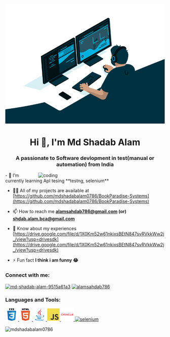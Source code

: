 ![logo](https://github.com/mdshadabalam0786/mdshadabalam0786/blob/main/Image.gif)
<h1 align="center">Hi 👋, I'm Md Shadab Alam</h1>
<h3 align="center">A passionate to Software devlopment in test(manual or automation) from India</h3>
<img align="right"alt="coding"width="400" src="https://miro.medium.com/max/1360/0*7Q3yvSIv_t0ioJ-Z.gif">
- 🌱 I’m currently learning ApI tesing **testng, selenium**

- 👨‍💻 All of my projects are available at [https://github.com/mdshadabalam0786/BookParadise-Systems](https://github.com/mdshadabalam0786/BookParadise-Systems)

- 📫 How to reach me **alamsahdab786@gmail.com (or) shdab.alam.bca@gmail.com**

- 📄 Know about my experiences [https://drive.google.com/file/d/1X0Km52w61nkixsBEtN847svRVkkWw2j_/view?usp=drivesdk](https://drive.google.com/file/d/1X0Km52w61nkixsBEtN847svRVkkWw2j_/view?usp=drivesdk)

- ⚡ Fun fact **I think i am funny 😂**

<h3 align="left">Connect with me:</h3>
<p align="left">
<a href="https://linkedin.com/in/md-shadab-alam-9515a61a3" target="blank"><img align="center" src="https://raw.githubusercontent.com/rahuldkjain/github-profile-readme-generator/master/src/images/icons/Social/linked-in-alt.svg" alt="md-shadab-alam-9515a61a3" height="30" width="40" /></a>
<a href="https://www.hackerrank.com/alamsahdab786" target="blank"><img align="center" src="https://raw.githubusercontent.com/rahuldkjain/github-profile-readme-generator/master/src/images/icons/Social/hackerrank.svg" alt="alamsahdab786" height="30" width="40" /></a>
</p>

<h3 align="left">Languages and Tools:</h3>
<p align="left"> <a href="https://www.w3schools.com/css/" target="_blank" rel="noreferrer"> <img src="https://raw.githubusercontent.com/devicons/devicon/master/icons/css3/css3-original-wordmark.svg" alt="css3" width="40" height="40"/> </a> <a href="https://www.w3.org/html/" target="_blank" rel="noreferrer"> <img src="https://raw.githubusercontent.com/devicons/devicon/master/icons/html5/html5-original-wordmark.svg" alt="html5" width="40" height="40"/> </a> <a href="https://www.java.com" target="_blank" rel="noreferrer"> <img src="https://raw.githubusercontent.com/devicons/devicon/master/icons/java/java-original.svg" alt="java" width="40" height="40"/> </a> <a href="https://developer.mozilla.org/en-US/docs/Web/JavaScript" target="_blank" rel="noreferrer"> <img src="https://raw.githubusercontent.com/devicons/devicon/master/icons/javascript/javascript-original.svg" alt="javascript" width="40" height="40"/> </a> <a href="https://www.oracle.com/" target="_blank" rel="noreferrer"> <img src="https://raw.githubusercontent.com/devicons/devicon/master/icons/oracle/oracle-original.svg" alt="oracle" width="40" height="40"/> </a> <a href="https://www.selenium.dev" target="_blank" rel="noreferrer"> <img src="https://raw.githubusercontent.com/detain/svg-logos/780f25886640cef088af994181646db2f6b1a3f8/svg/selenium-logo.svg" alt="selenium" width="40" height="40"/> </a> </p>

<p><img align="center" src="https://github-readme-stats.vercel.app/api/top-langs?username=mdshadabalam0786&show_icons=true&locale=en&layout=compact" alt="mdshadabalam0786" /></p>
